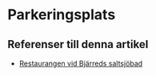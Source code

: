 # Parkeringsplats

## Referenser till denna artikel

* [Restaurangen vid Bjärreds saltsjöbad](Restaurangen%20vid%20Bjärreds%20saltsjöbad.md)
